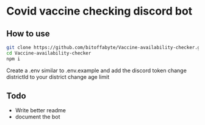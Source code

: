 # Covid vaccine checking discord bot
## How to use
```sh
git clone https://github.com/bitoffabyte/Vaccine-availability-checker.git
cd Vaccine-availability-checker
npm i
```
Create a .env similar to .env.example and add the discord token 
change districtId to your district 
change age limit

## Todo
- Write better readme <br/>
- document the bot 
